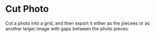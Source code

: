 # Cut Photo

Cut a photo into a grid, and then export it either as the piecees or as another larger image with gaps between the photo pieces.
